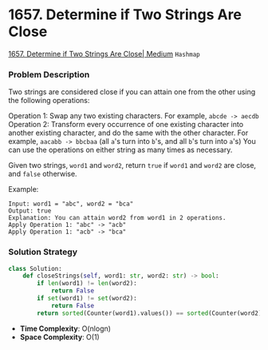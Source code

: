 # 1657. Determine if Two Strings Are Close

[1657. Determine if Two Strings Are Close| Medium](https://leetcode.com/problems/determine-if-two-strings-are-close/?envType=study-plan-v2&id=leetcode-75) `Hashmap` 

### Problem Description
Two strings are considered close if you can attain one from the other using the following operations:

Operation 1: Swap any two existing characters.
For example, `abcde -> aecdb`
Operation 2: Transform every occurrence of one existing character into another existing character, and do the same with the other character.
For example, `aacabb -> bbcbaa` (all `a`'s turn into `b`'s, and all `b`'s turn into `a`'s)
You can use the operations on either string as many times as necessary.

Given two strings, `word1` and `word2`, return `true` if `word1` and `word2` are close, and `false` otherwise.

Example:
```
Input: word1 = "abc", word2 = "bca"
Output: true
Explanation: You can attain word2 from word1 in 2 operations.
Apply Operation 1: "abc" -> "acb"
Apply Operation 1: "acb" -> "bca"
```

### Solution Strategy
```Python
class Solution:
    def closeStrings(self, word1: str, word2: str) -> bool:
        if len(word1) != len(word2):
            return False
        if set(word1) != set(word2):
            return False
        return sorted(Counter(word1).values()) == sorted(Counter(word2).values())
```
* **Time Complexity**: O(nlogn)
* **Space Complexity**: O(1)